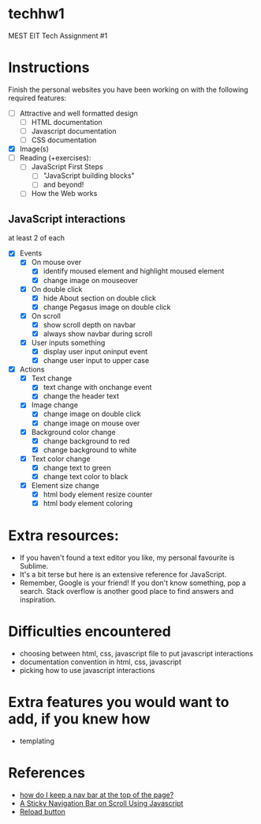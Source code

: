 # techhw1
MEST EIT Tech Assignment #1

# Instructions
Finish the personal websites you have been working on with the following required features:
- [ ] Attractive and well formatted design
   - [ ] HTML documentation
   - [ ] Javascript documentation
   - [ ] CSS documentation
- [x] Image(s)
- [ ] Reading (+exercises):
   - [ ] JavaScript First Steps 
      - [ ] "JavaScript building blocks" 
      - [ ] and beyond!
   - [ ] How the Web works

## JavaScript interactions 
at least 2 of each
- [x] Events
  - [x] On mouse over
    - [x] identify moused element and highlight moused element
    - [x] change image on mouseover
  - [x] On double click
    - [x] hide About section on double click
    - [x] change Pegasus image on double click
  - [x] On scroll
    - [x] show scroll depth on navbar
    - [x] always show navbar during scroll
  - [x] User inputs something
    - [x] display user input oninput event
    - [x] change user input to upper case 
- [x] Actions
  - [x] Text change
    - [x] text change with onchange event
    - [x] change the header text
  - [x] Image change
    - [x] change image on double click
    - [x] change image on mouse over
  - [x] Background color change
    - [x] change background to red
    - [x] change background to white
  - [x] Text color change
    - [x] change text to green
    - [x] change text color to black
  - [x] Element size change
    - [x] html body element resize counter
    - [x] html body element coloring
    
# Extra resources:
* If you haven't found a text editor you like, my personal favourite is Sublime.
* It's a bit terse but here is an extensive reference for JavaScript.
* Remember, Google is your friend! If you don't know something, pop a search. Stack overflow is another good place to find answers and inspiration.

# Difficulties encountered
* choosing between html, css, javascript file to put javascript interactions
* documentation convention in html, css, javascript
* picking how to use javascript interactions 

# Extra features you would want to add, if you knew how
* templating

# References

* [how do I keep a nav bar at the top of the page?](https://stackoverflow.com/a/37689664)
* [A Sticky Navigation Bar on Scroll Using Javascript](http://www.mattmorgante.com/technology/sticky-navigation-bar-javascript)
* [Reload button](https://stackoverflow.com/a/9620565)
